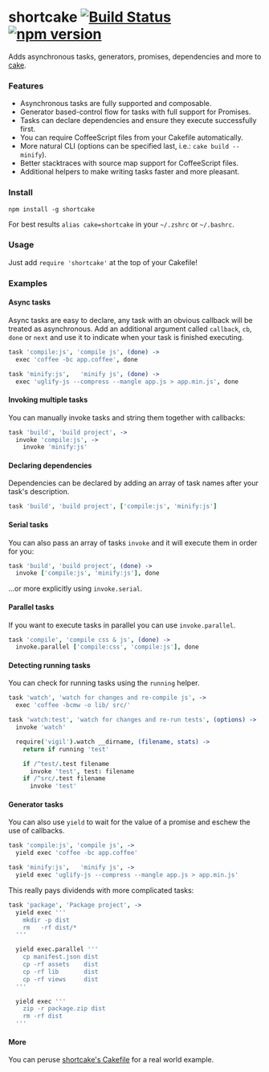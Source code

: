 # shortcake [![Build Status](https://travis-ci.org/zeekay/shortcake.svg?branch=master)](https://travis-ci.org/zeekay/shortcake) [![npm version](https://badge.fury.io/js/shortcake.svg)](https://badge.fury.io/js/shortcake)

Adds asynchronous tasks, generators, promises, dependencies and more to
[cake](http://coffeescript.org/documentation/docs/cake.html).

### Features
- Asynchronous tasks are fully supported and composable.
- Generator based-control flow for tasks with full support for Promises.
- Tasks can declare dependencies and ensure they execute successfully first.
- You can require CoffeeScript files from your Cakefile automatically.
- More natural CLI (options can be specified last, i.e.: `cake build --minify`).
- Better stacktraces with source map support for CoffeeScript files.
- Additional helpers to make writing tasks faster and more pleasant.

### Install
```
npm install -g shortcake
```

For best results `alias cake=shortcake` in your `~/.zshrc` or `~/.bashrc`.

### Usage
Just add `require 'shortcake'` at the top of your Cakefile!


### Examples
#### Async tasks
Async tasks are easy to declare, any task with an obvious callback will be
treated as asynchronous. Add an additional argument called `callback`, `cb`,
`done` or `next` and use it to indicate when your task is finished executing.

```coffee
task 'compile:js', 'compile js', (done) ->
  exec 'coffee -bc app.coffee', done

task 'minify:js',   'minify js', (done) ->
  exec 'uglify-js --compress --mangle app.js > app.min.js', done
```

#### Invoking multiple tasks
You can manually invoke tasks and string them together with callbacks:

```coffee
task 'build', 'build project', ->
  invoke 'compile:js', ->
    invoke 'minify:js'
```

#### Declaring dependencies
Dependencies can be declared by adding an array of task names after your task's
description.

```coffee
task 'build', 'build project', ['compile:js', 'minify:js']
```

#### Serial tasks
You can also pass an array of tasks `invoke` and it will execute them in order
for you:

```coffee
task 'build', 'build project', (done) ->
  invoke ['compile:js', 'minify:js'], done
```

...or more explicitly using `invoke.serial`.

#### Parallel tasks
If you want to execute tasks in parallel you can use `invoke.parallel`.

```coffee
task 'compile', 'compile css & js', (done) ->
  invoke.parallel ['compile:css', 'compile:js'], done
```

#### Detecting running tasks
You can check for running tasks using the `running` helper.

```coffee
task 'watch', 'watch for changes and re-compile js', ->
  exec 'coffee -bcmw -o lib/ src/'

task 'watch:test', 'watch for changes and re-run tests', (options) ->
  invoke 'watch'

  require('vigil').watch __dirname, (filename, stats) ->
    return if running 'test'

    if /^test/.test filename
      invoke 'test', test: filename
    if /^src/.test filename
      invoke 'test'
```

#### Generator tasks
You can also use `yield` to wait for the value of a promise and eschew the use
of callbacks.

```coffee
task 'compile:js', 'compile js', ->
  yield exec 'coffee -bc app.coffee'

task 'minify:js',   'minify js', ->
  yield exec 'uglify-js --compress --mangle app.js > app.min.js'
```

This really pays dividends with more complicated tasks:

```coffee
task 'package', 'Package project', ->
  yield exec '''
    mkdir -p dist
    rm   -rf dist/*
  '''

  yield exec.parallel '''
    cp manifest.json dist
    cp -rf assets    dist
    cp -rf lib       dist
    cp -rf views     dist
  '''

  yield exec '''
    zip -r package.zip dist
    rm -rf dist
  '''
```

#### More
You can peruse [shortcake's
Cakefile](https://github.com/zeekay/shortcake/blob/master/Cakefile) for a real
world example.
